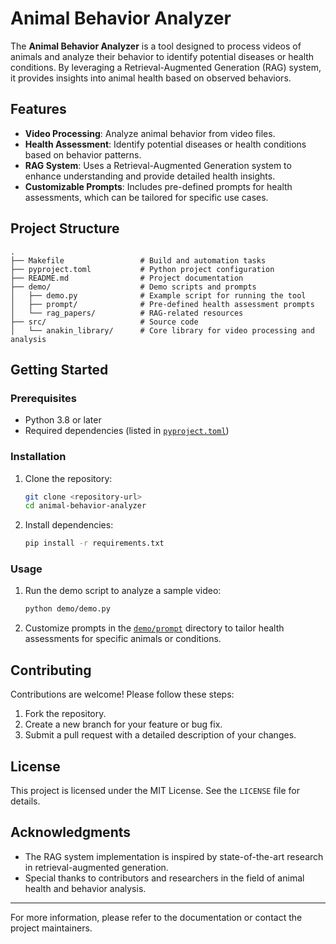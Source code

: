# Animal Behavior Analyzer

The **Animal Behavior Analyzer** is a tool designed to process videos of animals and analyze their behavior to identify potential diseases or health conditions. By leveraging a Retrieval-Augmented Generation (RAG) system, it provides insights into animal health based on observed behaviors.

## Features

- **Video Processing**: Analyze animal behavior from video files.
- **Health Assessment**: Identify potential diseases or health conditions based on behavior patterns.
- **RAG System**: Uses a Retrieval-Augmented Generation system to enhance understanding and provide detailed health insights.
- **Customizable Prompts**: Includes pre-defined prompts for health assessments, which can be tailored for specific use cases.

## Project Structure

```
.
├── Makefile                 # Build and automation tasks
├── pyproject.toml           # Python project configuration
├── README.md                # Project documentation
├── demo/                    # Demo scripts and prompts
│   ├── demo.py              # Example script for running the tool
│   ├── prompt/              # Pre-defined health assessment prompts
│   └── rag_papers/          # RAG-related resources
├── src/                     # Source code
│   └── anakin_library/      # Core library for video processing and analysis
```

## Getting Started

### Prerequisites

- Python 3.8 or later
- Required dependencies (listed in [`pyproject.toml`](pyproject.toml))

### Installation

1. Clone the repository:
   ```bash
   git clone <repository-url>
   cd animal-behavior-analyzer
   ```

2. Install dependencies:
   ```bash
   pip install -r requirements.txt
   ```

### Usage

1. Run the demo script to analyze a sample video:
   ```bash
   python demo/demo.py
   ```

2. Customize prompts in the [`demo/prompt`](demo/prompt) directory to tailor health assessments for specific animals or conditions.

## Contributing

Contributions are welcome! Please follow these steps:

1. Fork the repository.
2. Create a new branch for your feature or bug fix.
3. Submit a pull request with a detailed description of your changes.

## License

This project is licensed under the MIT License. See the `LICENSE` file for details.

## Acknowledgments

- The RAG system implementation is inspired by state-of-the-art research in retrieval-augmented generation.
- Special thanks to contributors and researchers in the field of animal health and behavior analysis.

---

For more information, please refer to the documentation or contact the project maintainers.
